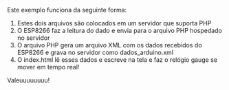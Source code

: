 Este exemplo funciona da seguinte forma:

1) Estes dois arquivos são colocados em um servidor que suporta PHP
2) O ESP8266 faz a leitura do dado e envia para o arquivo PHP hospedado no servidor
3) O arquivo PHP gera um arquivo XML com os dados recebidos do ESP8266 e grava no servidor como dados_arduino.xml
4) O index.html lê esses dados e escreve na tela e faz o relógio gauge se mover em tempo real!

Valeuuuuuuuu!
